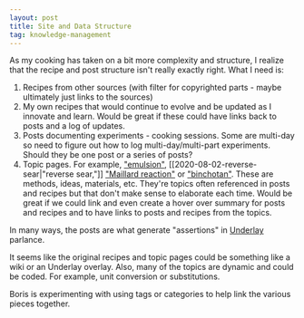 ```yaml
---
layout: post
title: Site and Data Structure
tag: knowledge-management
---
```

As my cooking has taken on a bit more complexity and structure, I realize that the recipe and post structure isn't really exactly right. What I need is:

1. Recipes from other sources (with filter for copyrighted parts - maybe ultimately just links to the sources)
2. My own recipes that would continue to evolve and be updated as I innovate and learn. Would be great if these could have links back to posts and a log of updates.
3. Posts documenting experiments - cooking sessions. Some are multi-day so need to figure out how to log multi-day/multi-part experiments. Should they be one post or a series of posts?
4. Topic pages. For example, ["emulsion"](https://en.wikipedia.org/wiki/Emulsion), [[2020-08-02-reverse-sear|"reverse sear,"]] ["Maillard reaction"](https://en.wikipedia.org/wiki/Maillard_reaction) or ["binchotan"](https://en.wikipedia.org/wiki/Binch%C5%8Dtan). These are methods, ideas, materials, etc. They're topics often referenced in posts and recipes but that don't make sense to elaborate each time. Would be great if we could link and even create a hover over summary for posts and recipes and to have links to posts and recipes from the topics.

In many ways, the posts are what generate "assertions" in [Underlay](https://www.underlay.org/) parlance.

It seems like the original recipes and topic pages could be something like a wiki or an Underlay overlay. Also, many of the topics are dynamic and could be coded. For example, unit conversion or substitutions.

Boris is experimenting with using tags or categories to help link the various pieces together.